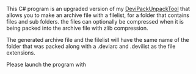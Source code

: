 This C# program is an upgraded version of my [DeviPackUnpackTool](https://github.com/Surihix/DeviPackUnpackToolFW) that allows you to make an archive file with a filelist, for a folder that contains files and sub folders. the files can optionally be compressed when it is being packed into the archive file 
with zlib compression.

The generated archive file and the filelist will have the same name of the folder that was packed along with a .deviarc and .devilist as the file extensions.

Please launch the program with
